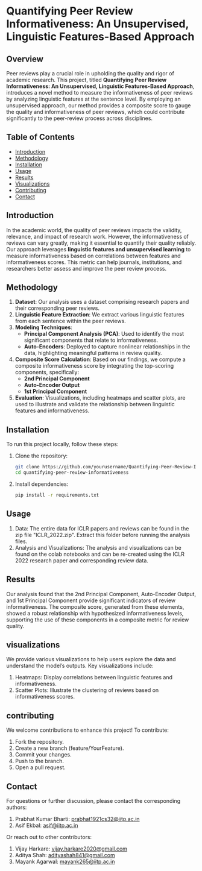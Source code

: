 # Quantifying Peer Review Informativeness: An Unsupervised, Linguistic Features-Based Approach

## Overview

Peer reviews play a crucial role in upholding the quality and rigor of academic research. This project, titled **Quantifying Peer Review Informativeness: An Unsupervised, Linguistic Features-Based Approach**, introduces a novel method to measure the informativeness of peer reviews by analyzing linguistic features at the sentence level. By employing an unsupervised approach, our method provides a composite score to gauge the quality and informativeness of peer reviews, which could contribute significantly to the peer-review process across disciplines.

## Table of Contents

- [Introduction](#introduction)
- [Methodology](#methodology)
- [Installation](#installation)
- [Usage](#usage)
- [Results](#results)
- [Visualizations](#visualizations)
- [Contributing](#contributing)
- [Contact](#contact)

## Introduction

In the academic world, the quality of peer reviews impacts the validity, relevance, and impact of research work. However, the informativeness of reviews can vary greatly, making it essential to quantify their quality reliably. Our approach leverages **linguistic features and unsupervised learning** to measure informativeness based on correlations between features and informativeness scores. This metric can help journals, institutions, and researchers better assess and improve the peer review process.

## Methodology

1. **Dataset**: Our analysis uses a dataset comprising research papers and their corresponding peer reviews.
2. **Linguistic Feature Extraction**: We extract various linguistic features from each sentence within the peer reviews.
3. **Modeling Techniques**:
   - **Principal Component Analysis (PCA)**: Used to identify the most significant components that relate to informativeness.
   - **Auto-Encoders**: Deployed to capture nonlinear relationships in the data, highlighting meaningful patterns in review quality.
4. **Composite Score Calculation**: Based on our findings, we compute a composite informativeness score by integrating the top-scoring components, specifically:
   - **2nd Principal Component**
   - **Auto-Encoder Output**
   - **1st Principal Component**
5. **Evaluation**: Visualizations, including heatmaps and scatter plots, are used to illustrate and validate the relationship between linguistic features and informativeness.

## Installation

To run this project locally, follow these steps:

1. Clone the repository:
   ```bash
   git clone https://github.com/yourusername/Quantifying-Peer-Review-Informativeness-An-Unsupervised-Linguistic-Features-Based-Approach
   cd quantifying-peer-review-informativeness
   ```

2. Install dependencies:
   ```bash
   pip install -r requirements.txt
   ```

## Usage

1. Data:
  The entire data for ICLR papers and reviews can be found in the zip file "ICLR_2022.zip". Extract this folder before running the analysis files.
2. Analysis and Visualizations:
  The analysis and visualizations can be found on the colab notebooks and can be re-created using the ICLR 2022 research paper and corresponding review data.

## Results

Our analysis found that the 2nd Principal Component, Auto-Encoder Output, and 1st Principal Component provide significant indicators of review informativeness. The composite score, generated from these elements, showed a robust relationship with hypothesized informativeness levels, supporting the use of these components in a composite metric for review quality.

## visualizations

We provide various visualizations to help users explore the data and understand the model’s outputs. Key visualizations include:
1. Heatmaps: Display correlations between linguistic features and informativeness.
2. Scatter Plots: Illustrate the clustering of reviews based on informativeness scores.

## contributing
We welcome contributions to enhance this project! To contribute:

1. Fork the repository.
2. Create a new branch (feature/YourFeature).
3. Commit your changes.
4. Push to the branch.
5. Open a pull request.

## Contact
For questions or further discussion, please contact the corresponding authors:

1. Prabhat Kumar Bharti: prabhat1921cs32@iitp.ac.in
2. Asif Ekbal: asif@iitp.ac.in

Or reach out to other contributors:

1. Vijay Harkare: vijay.harkare2020@gmail.com
2. Aditya Shah: adityashah841@gmail.com
3. Mayank Agarwal: mayank265@iitp.ac.in


